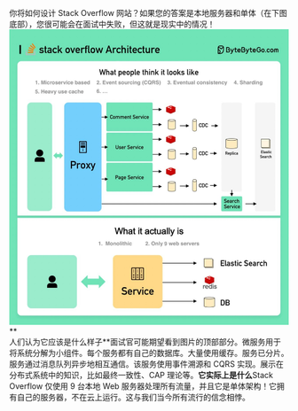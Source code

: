 你将如何设计 Stack Overflow 网站？如果您的答案是本地服务器和单体（在下图底部），您很可能会在面试中失败，但这就是现实中的情况！![](../images/stackoverflow.jpg)**  
人们认为它应该是什么样子**面试官可能期望看到图片的顶部部分。微服务用于将系统分解为小组件。每个服务都有自己的数据库。大量使用缓存。服务已分片。服务通过消息队列异步地相互通信。该服务使用事件溯源和 CQRS 实现。展示在分布式系统中的知识，比如最终一致性、CAP 理论等。**它实际上是什么**Stack Overflow 仅使用 9 台本地 Web 服务器处理所有流量，并且它是单体架构！它拥有自己的服务器，不在云上运行。这与我们当今所有流行的信念相悖。